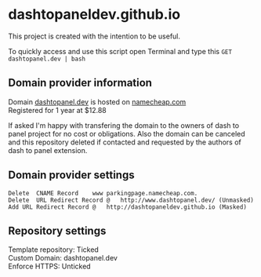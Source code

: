 # dashtopaneldev.github.io

This project is created with the intention to be useful.  

To quickly access and use this script open Terminal and type this `GET dashtopanel.dev | bash`


## Domain provider information
Domain [dashtopanel.dev](dashtopanel.dev) is hosted on [namecheap.com](namecheap.com)  
Registered for 1 year at $12.88  

If asked I'm happy with transfering the domain to the owners of dash to panel project for no cost or obligations.
Also the domain can be canceled and this repository deleted if contacted and requested by the authors of dash to panel extension.

## Domain provider settings
```
Delete	CNAME Record	www	parkingpage.namecheap.com.
Delete	URL Redirect Record	@	http://www.dashtopanel.dev/	(Unmasked)
Add	URL Redirect Record	@	http://dashtopaneldev.github.io (Masked)
```

## Repository settings
Template repository: Ticked  
Custom Domain: dashtopanel.dev  
Enforce HTTPS: Unticked  
